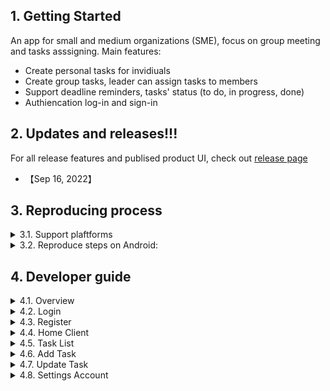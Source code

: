 

## 1. Getting Started
An app for small and medium organizations (SME), focus on group meeting and tasks asssigning. Main features:
- Create personal tasks for invidiuals
- Create group tasks, leader can assign tasks to members
- Support deadline reminders, tasks' status (to do, in progress, done)
- Authiencation log-in and sign-in
## 2. Updates and releases!!!
For all release features and publised product UI, check out [release page](https://github.com/SontranBK/bklab_tasking/releases)
* 【Sep 16, 2022】 

## 3. Reproducing process
<details>
<summary> 3.1. Support plaftforms</summary>

- We support Android app only
- Tested on Redmi 9A and other Android devices.
</details>

<details>
<summary> 3.2. Reproduce steps on Android:</summary>

- Reproduce steps on physical devices: 
    1. Enable Developer Options on Android device setting (USB debug, install via USB). 
    2. Install Android Studio and plug your device into your computer.
    3. Open Android Studio and run app with Android Studio.
    4. If error return, run with following commands: flutter run --no-sound-null-safety
- Reproduce steps on virtual devices:
    1. Install Android Studio, create a virtual device on Android Studio
    2. Run app with Android Studio on virtual device
</details>


## 4. Developer guide

<details>
<summary> 4.1. Overview</summary>

This product is written in Java, the application include Clients:
- Login
- Register
- Home (In process of development)
- Calendar (In process of development)
- Task
- Account Settings
- Add Task 
- Update Task


![image](https://user-images.githubusercontent.com/81752065/195141713-8cefbd88-cc31-490b-989b-912886e0d06a.png)


When opening Application first, `LoginActivity.java` runs. Users must sign in with authentic provided by admin. After logining sucessful, the main of this application for using starts. It have five Client : Home, Calendar, Task, Account Settings, AddTask. Each Client can access by menu-bar in bottom. The menu-bar has five buttons for five Client above. If Users click on button of Home client, file called `MainActivity.java` will run. Else if Users click on buttons of Task, Account Settings, The files `TaskList.java`, `AccountSettingsActivity.java` will start. AddTask Client has not menubar instead of a back arrow to return the Home Client or a button-save to go to Task client after creating task sucessful. User can sign out your authentic with button-logout in Account Settings.       

</details>


<details>
<summary> 4.2. Login</summary>

 This file called `Login.java` link to `activity_login.xml` for front-end. It also link to `MainActivity.java ` (Home Client) in order to access when user logins successful and `RegisterActivity.java` to go to Register Client. Authentic is created by admin, stored in firebase Authentic, if you do not have account, contact admin to sign up (Admin: **Son Tran BK**). The purpose of this file is to sign in account for using our application.


![image](https://user-images.githubusercontent.com/81752065/195138977-8bfa19b5-340a-4844-b497-b903550fd63d.png)

</details>


<details>
<summary> 4.3. Register</summary>

The file called `Register.java` links to `activity_register.xml` for front-end.It also links to `MainActivity.java ` (Home Client) in order to access when user register successful. The purose of this file is to create account but only admin can create authentic. When admin creates a account sucessful, data of account is stored on firebase.
Account of this application follows the format:
- Name: First Name + Last Name
admin:
- Email : admin@gmail.com
- Password default : 123456
staff:
- Email : staff@gmail.com
- Password : 123456

![image](https://user-images.githubusercontent.com/81752065/195139403-7cdd94e1-db1f-419d-9ee6-da7e61f002d6.png)

![image](https://user-images.githubusercontent.com/81752065/195139565-9f4f2b16-a58f-4157-9254-95dc891f0b59.png)

</details>



<details>
<summary> 4.4. Home Client</summary>

The file called `MainActivity.java` links to `activity_main.xml` to front end. It also links to `AddModifyTask_Company.java`, `TaskList.java`, `AccountSettingsActivity.java` for transfering each client. In Home Client has a menu-bar which is mentioned in section **4.1. Overview** and a toolbar include :   
 - **_Name of User_** get data from firebase Realtime in reference("User")
 - Toolbar in format : "Hello! **_Name of User_**"
![image](https://user-images.githubusercontent.com/81752065/195139918-7b8a4065-5550-43df-95a3-b4aab098b55f.png)

</details>


<details>
<summary> 4.5. Task List</summary>

This file called `TaskList.java` and is connected to `task_list_row_company.xml` for display list of task; `AddModifyTask_Company.java`, `AccountSettingsActivity.java`, `MainActivity.java` for transfering each client . It also link to `MyAdapter_Company.java` in order that each task created will display in a block with element : NameTask, status of task("In process", "Cancel", "Complete"), member who is assigned this task by leader. Task is ranged according to creation time meaning task created earlier is in front of task later. If user click on any Task, Client "Update Task" start; click on CheckBox, Task which CheckBox is clicked changes status to "Complete"; remove tick CheckBox, Status of Task change to "In process".

![image](https://user-images.githubusercontent.com/81752065/195140416-ddc6b046-1e43-4a10-b449-5cf8b542514e.png)
</details>



<details>
<summary> 4.6. Add Task</summary>

Task Client include fields :
- NameTask
- Description of Task
- time-begin task
- time-finish task
- Members assigned by leader must do task


The file called `AddModifyTask_Company.java` links to `activity_add_modify_task_company.xml` for display element of Task. It also links to `userList.java` for leader assign  selected users this task. The purpose of this file is for leader assign members in group a task. When `userList.java` runs, a client with all users in group gotten data from firebase appears. If tick on a user, notification pop up "user is add to task". Finally, click on Complete to back "Add Task" Client, save Member and back to **Add Task** client. With time-end, it is longer than time-finsh. Leader will fill all field and click on button "Save", Data of Task(NameTask,Description,Timebegin,Timeend,Member) put to firebase realtime in reference("Task") with id for Task.


![image](https://user-images.githubusercontent.com/81752065/195140867-8037dad6-5a8b-4722-98b0-a877aa689465.png)

</details>



<details>
<summary> 4.7. Update Task</summary>
Client "Update Task" include :
- NameTask (data get from firebase realtime )
- Description of Task(data get from firebase realtime)
- Time begin task(data from firebase realtime)
- Time finish task(data get from firebase realtime)
- Members(data get from firebase realtime)
- Status of Task
- Button Update 
- Button Delete

The file called `Update_Delete_Task_Company.java` links to`activity_delete_update_task_company.xml` for front-end. Leader can update task by refill all fields (NameTask, Description of Task, time begin, time end, members, status of task).If Leader click on field member, the file called `userList_Update.java` runs. A client having all members in group open. Leader select people and click on button-complete to update member for task. When leader click on field **Status of Task**, Client links file called `SetStatus.java` open. Leader can set status of task. If task is completed, set status "Complete"; task is canceled, set "Cancel"; task is in process, set "In process". After setting status, click button-Set to stored and back to Update Client.
If click button "Update", Data of Task which edited is updated on firebase also task list; click button "Delete", Task and data of this task on firebase is removed.

![image](https://user-images.githubusercontent.com/81752065/195142494-e950e71b-625d-4182-bc7e-3374cea3dc56.png)

</details>

<details>
<summary> 4.8. Settings Account</summary>

The file called `AccountSettingsActivity.java` connected to `activity_profile.xml`. This client has a picture about user,Name user, email of user which get from realtiem database on firebase. Futhermore, it also has three button(Edit profile, change password, Logout).If you click on button-logout, authentic sign out and go to Login client.

![image](https://user-images.githubusercontent.com/81752065/195036044-80e7ccc3-bbef-4399-8db1-c62700ffa9a1.png)

</details>
